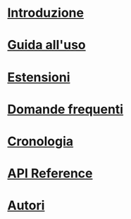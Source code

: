 # [Introduzione](index.md)
# [Guida all'uso](tutorial.md)
# [Estensioni](extensions.md)
# [Domande frequenti](faq.md)
# [Cronologia](changelog.md)
# [API Reference](/docs/api/FatturaElettronica)
# [Autori](authors.md)
